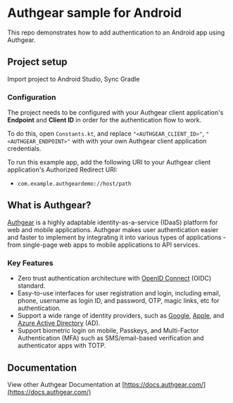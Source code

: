 # Authgear sample for Android

This repo demonstrates how to add authentication to an Android app using Authgear.

## Project setup

Import project to Android Studio, Sync Gradle

### Configuration

The project needs to be configured with your Authgear client application's **Endpoint** and **Client ID** in order for the authentication flow to work.

To do this, open `Constants.kt`, and replace `"<AUTHGEAR_CLIENT_ID>"`, `"<AUTHGEAR_ENDPOINT>"` with with your own Authgear client application credentials.

To run this example app, add the following URI to your Authgear client application's Authorized Redirect URI:

- `com.example.authgeardemo://host/path`


## What is Authgear?

[Authgear](https://www.authgear.com/) is a highly adaptable identity-as-a-service (IDaaS) platform for web and mobile applications.
Authgear makes user authentication easier and faster to implement by integrating it into various types of applications - from single-page web apps to mobile applications to API services.

### Key Features

- Zero trust authentication architecture with [OpenID Connect](https://openid.net/developers/how-connect-works/) (OIDC) standard.
- Easy-to-use interfaces for user registration and login, including email, phone, username as login ID, and password, OTP, magic links, etc for authentication.
- Support a wide range of identity providers, such as [Google](https://developers.google.com/identity), [Apple](https://support.apple.com/en-gb/guide/deployment/depa64848f3a/web), and [Azure Active Directory](https://azure.microsoft.com/en-gb/products/active-directory/) (AD).
- Support biometric login on mobile, Passkeys, and Multi-Factor Authentication (MFA) such as SMS/email-based verification and authenticator apps with TOTP.

## Documentation

View other Authgear Documentation at [https://docs.authgear.com/](https://docs.authgear.com/)
